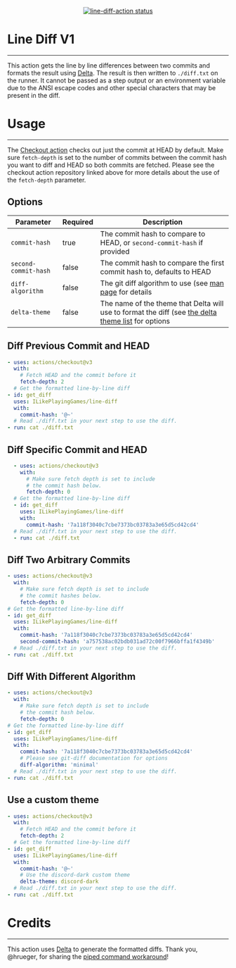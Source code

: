 <p align="center">
  <a href="https://github.com/ILikePlayingGames/line-diff-action"><img alt="line-diff-action status" src="https://github.com/ILikePlayingGames/line-diff-action/workflows/build-test/badge.svg"></a>
</p>

# Line Diff V1

---

This action gets the line by line differences between two commits and formats the result using
[Delta](https://github.com/dandavison/delta). The result is then written to `./diff.txt` on the runner.
It cannot be passed as a step output or an environment variable due to the ANSI escape codes and other special
characters that may be present in the diff.

# Usage

---

The [Checkout action](https://github.com/actions/checkout) checks out just the commit at HEAD by default.
Make sure `fetch-depth` is set to the number of commits between the commit hash you want to diff and HEAD
so both commits are fetched. Please see the checkout action repository linked above for more details about the use
of the `fetch-depth` parameter.

## Options
| Parameter            | Required | Description                                                                                                                                                             |
|----------------------|----------|-------------------------------------------------------------------------------------------------------------------------------------------------------------------------|
| `commit-hash`        | true     | The commit hash to compare to HEAD, or `second-commit-hash` if provided                                                                                                 |
| `second-commit-hash` | false    | The commit hash to compare the first commit hash to, defaults to HEAD                                                                                                   |
| `diff-algorithm`     | false    | The git diff algorithm to use (see [man page](https://git-scm.com/docs/git-diff#Documentation/git-diff.txt---diff-algorithmpatienceminimalhistogrammyers) for details   |
| `delta-theme`        | false    | The name of the theme that Delta will use to format the diff (see [the delta theme list](https://github.com/dandavison/delta/blob/master/themes.gitconfig) for options  |

## Diff Previous Commit and HEAD

```yaml
- uses: actions/checkout@v3
  with:
    # Fetch HEAD and the commit before it
    fetch-depth: 2
  # Get the formatted line-by-line diff
- id: get_diff
  uses: ILikePlayingGames/line-diff
  with:
    commit-hash: '@~'
  # Read ./diff.txt in your next step to use the diff.
- run: cat ./diff.txt
```

## Diff Specific Commit and HEAD

```yaml
  - uses: actions/checkout@v3
    with:
      # Make sure fetch depth is set to include
      # the commit hash below.
      fetch-depth: 0
  # Get the formatted line-by-line diff
  - id: get_diff
    uses: ILikePlayingGames/line-diff
    with:
      commit-hash: '7a118f3040c7cbe7373bc03783a3e65d5cd42cd4'
  # Read ./diff.txt in your next step to use the diff.
  - run: cat ./diff.txt
```

## Diff Two Arbitrary Commits

```yaml
- uses: actions/checkout@v3
  with:
    # Make sure fetch depth is set to include
    # the commit hashes below.
    fetch-depth: 0
# Get the formatted line-by-line diff
- id: get_diff
  uses: ILikePlayingGames/line-diff
  with:
    commit-hash: '7a118f3040c7cbe7373bc03783a3e65d5cd42cd4'
    second-commit-hash: 'a757538ac02bdb031ad72c00f7966bffa1f4349b'
  # Read ./diff.txt in your next step to use the diff.
- run: cat ./diff.txt
```

## Diff With Different Algorithm

```yaml
- uses: actions/checkout@v3
  with:
    # Make sure fetch depth is set to include
    # the commit hash below.
    fetch-depth: 0
# Get the formatted line-by-line diff
- id: get_diff
  uses: ILikePlayingGames/line-diff
  with:
    commit-hash: '7a118f3040c7cbe7373bc03783a3e65d5cd42cd4'
    # Please see git-diff documentation for options
    diff-algorithm: 'minimal'
  # Read ./diff.txt in your next step to use the diff.
- run: cat ./diff.txt
```

## Use a custom theme
```yaml
- uses: actions/checkout@v3
  with:
    # Fetch HEAD and the commit before it
    fetch-depth: 2
  # Get the formatted line-by-line diff
- id: get_diff
  uses: ILikePlayingGames/line-diff
  with:
    commit-hash: '@~'
    # Use the discord-dark custom theme
    delta-theme: discord-dark
  # Read ./diff.txt in your next step to use the diff.
- run: cat ./diff.txt
```

# Credits

---

This action uses [Delta](https://github.com/dandavison/delta) to generate the formatted diffs. Thank you, @hrueger,
for sharing the [piped command workaround](https://github.com/actions/toolkit/issues/359#issuecomment-603065463)!